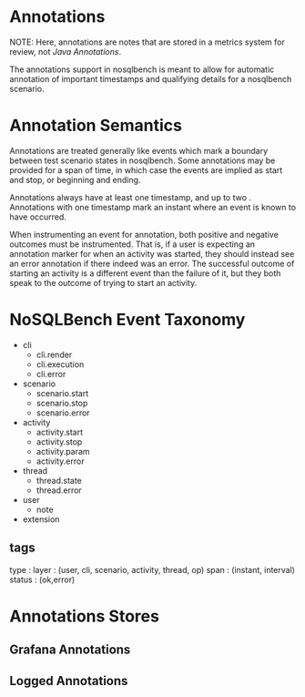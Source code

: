 # Annotations

NOTE: Here, annotations are notes that are stored in a metrics system for
review, not _Java Annotations_.

The annotations support in nosqlbench is meant to allow for automatic
 annotation of important timestamps and qualifying details for a
  nosqlbench scenario.

# Annotation Semantics

Annotations are treated generally like events which mark a boundary
 between test scenario states in nosqlbench. Some annotations may be
 provided for a span of time, in which case the events are implied as
  start and stop, or beginning and ending.

Annotations always have at least one timestamp, and up to two
. Annotations with one timestamp mark an instant where an event
 is known to have occurred.

When instrumenting an event for annotation, both positive and negative
 outcomes must be instrumented. That is, if a user is expecting an
  annotation marker for when an activity was started, they should
   instead see an error annotation if there indeed was an error. The
    successful outcome of starting an activity is a different event
     than the failure of it, but they both speak to the outcome of
      trying to start an activity.

# NoSQLBench Event Taxonomy

- cli
  - cli.render
  - cli.execution
  - cli.error
- scenario
  - scenario.start
  - scenario.stop
  - scenario.error
- activity
  - activity.start
  - activity.stop
  - activity.param
  - activity.error
- thread
  - thread.state
  - thread.error
- user
  - note
- extension

## tags

type
: <specific event name>
layer
: (user, cli, scenario, activity, thread, op)
span
: (instant, interval)
status
: (ok,error)

# Annotations Stores

## Grafana Annotations

## Logged Annotations
